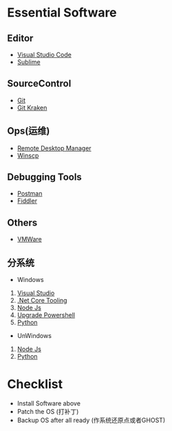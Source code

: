 ﻿---
tags: [Tech]
---

# Essential Software  

## Editor  
* [Visual Studio Code](https://code.visualstudio.com/)  
* [Sublime](https://www.sublimetext.com/)

## SourceControl  
* [Git](https://git-scm.com/)
* [Git Kraken](https://www.gitkraken.com/)

## Ops(运维)  
* [Remote Desktop Manager](https://remotedesktopmanager.com/)  
* [Winscp](https://winscp.net/)

## Debugging Tools  
* [Postman](https://www.getpostman.com/)
* [Fiddler](https://www.telerik.com/fiddler)

## Others  
* [VMWare](https://www.vmware.com/)

## 分系统
* Windows
 1. [Visual Studio](https://www.microsoft.com/net/core#windows)
 2. [.Net Core Tooling](https://www.microsoft.com/net/download)
 3. [Node Js](https://nodejs.org/)
 4. [Upgrade Powershell](https://msdn.microsoft.com/en-us/powershell/wmf/readme)
 5. [Python](https://www.python.org/downloads/)
* UnWindows
 1. [Node Js](https://nodejs.org/) 
 2. [Python](https://www.python.org/downloads/)

# Checklist    
* Install Software above
* Patch the OS (打补丁)
* Backup OS after all ready (作系统还原点或者GHOST)